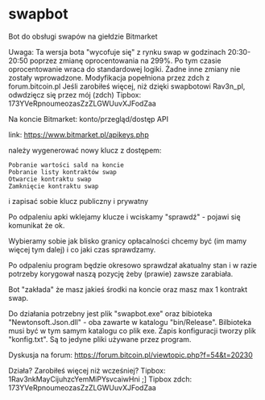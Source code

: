 # swapbot
Bot do obsługi swapów na giełdzie Bitmarket

Uwaga: Ta wersja bota "wycofuje się" z rynku swap w godzinach 20:30-20:50 poprzez zmianę oprocentowania na 299%. Po tym czasie oprocentowanie wraca do standardowej logiki. Żadne inne zmiany nie zostały wprowadzone. Modyfikacja popełniona przez zdch z forum.bitcoin.pl Jeśli zarobiłeś więcej, niż dzięki swapbotowi Rav3n_pl, odwdzięcz się przez mój (zdch) Tipbox: 173YVeRpnoumeozasZzZLGWUuvXJFodZaa

Na koncie Bitmarket: konto/przegląd/dostęp API

link: https://www.bitmarket.pl/apikeys.php

należy wygenerować nowy klucz z dostępem:

    Pobranie wartości sald na koncie
    Pobranie listy kontraktów swap
    Otwarcie kontraktu swap
    Zamknięcie kontraktu swap

i zapisać sobie klucz publiczny i prywatny

Po odpaleniu apki wklejamy klucze i wciskamy "sprawdź" - pojawi się komunikat że ok.

Wybieramy sobie jak blisko granicy opłacalności chcemy być (im mamy więcej tym dalej) i co jaki czas sprawdzamy.

Po odpaleniu program będzie okresowo sprawdzał akatualny stan i w razie potrzeby korygował naszą pozycję żeby (prawie) zawsze zarabiała.

Bot "zakłada" że masz jakieś środki na koncie oraz masz max 1 kontrakt swap.

Do działania potrzebny jest plik "swapbot.exe" oraz bibioteka "Newtonsoft.Json.dll" - oba zawarte w katalogu "bin/Release". Bilbioteka musi być w tym samym katalogu co plik exe. Zapis konfiguracji tworzy plik "konfig.txt". Są to jedyne pliki używane przez program.

Dyskusja na forum: https://forum.bitcoin.pl/viewtopic.php?f=54&t=20230

Działa? Zarobiłeś więcej niż wcześniej? Tipbox: 1Rav3nkMayCijuhzcYemMiPYsvcaiwHni ;]
Tipbox zdch: 173YVeRpnoumeozasZzZLGWUuvXJFodZaa
